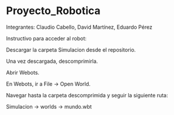 # Proyecto_Robotica
Integrantes: Claudio Cabello, David Martínez, Eduardo Pérez

Instructivo para acceder al robot:

Descargar la carpeta Simulacion desde el repositorio.

Una vez descargada, descomprimirla.

Abrir Webots.

En Webots, ir a File → Open World.

Navegar hasta la carpeta descomprimida y seguir la siguiente ruta:

Simulacion → worlds → mundo.wbt
